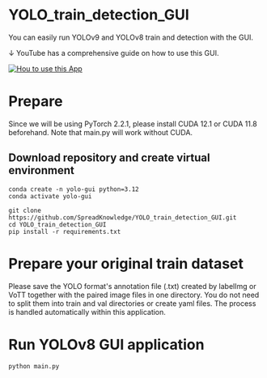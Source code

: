 # YOLO_train_detection_GUI
You can easily run YOLOv9 and YOLOv8 train and detection with the GUI.

↓ YouTube has a comprehensive guide on how to use this GUI.

[![Hou to use this App](https://img.youtube.com/vi/Jk-JkBn4Na0/maxresdefault.jpg)](https://youtu.be/Jk-JkBn4Na0?si=iZsowHXhxP2pG_XZ)

# Prepare
Since we will be using PyTorch 2.2.1, please install CUDA 12.1 or CUDA 11.8 beforehand. Note that main.py will work without CUDA.

## Download repository and create virtual environment
```
conda create -n yolo-gui python=3.12
conda activate yolo-gui

git clone https://github.com/SpreadKnowledge/YOLO_train_detection_GUI.git
cd YOLO_train_detection_GUI
pip install -r requirements.txt
```
# Prepare your original train dataset
Please save the YOLO format's annotation file (.txt) created by labelImg or VoTT together with the paired image files in one directory.
You do not need to split them into train and val directories or create yaml files. The process is handled automatically within this application.

# Run YOLOv8 GUI application 
```
python main.py
```
